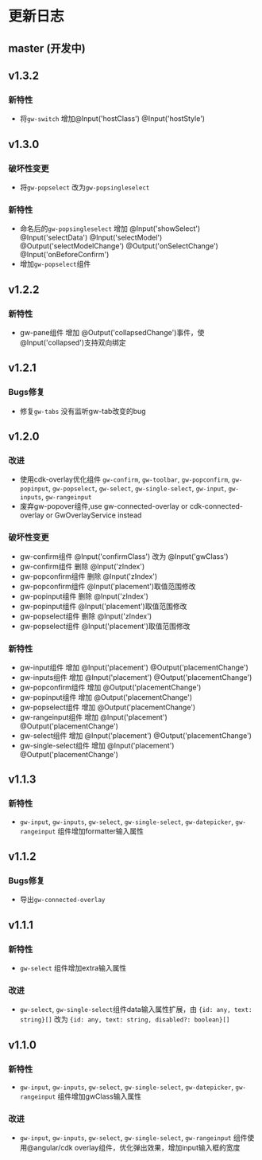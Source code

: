 # 更新日志

## master (开发中)


<!-- ## v1.0.4 -->

<!-- ### 新特性 -->
<!-- * 增加对windows汇编器的支持 -->
<!-- * 为xmake create增加一些新的工程模板，支持tbox版本 -->
<!-- * 支持swift代码 -->
<!-- * 针对-v参数，增加错误输出信息 -->
<!-- * 增加apple编译平台：watchos, watchsimulator的编译支持 -->
<!-- * 增加对windows: x64, amd64, x86_amd64架构的编译支持 -->
<!-- * 实现动态库和静态库的快速切换 -->
<!-- * 添加-j/--jobs参数，手动指定是否多任务编译，默认改为单任务编译 -->

<!-- ### 改进 -->
<!-- * 增强`add_files`接口，支持直接添加`*.o/obj/a/lib`文件，并且支持静态库的合并 -->
<!-- * 裁剪xmake的安装过程，移除一些预编译的二进制程序 -->

<!-- ### Bugs修复 -->
<!-- * [#1](https://github.com/waruqi/xmake/issues/4): 修复win7上安装失败问题 -->
<!-- * 修复和增强工具链检测 -->
<!-- * 修复一些安装脚本的bug, 改成外置sudo进行安装 -->
<!-- * 修复linux x86_64下安装失败问题 -->


## v1.3.2

### 新特性
 * 将`gw-switch` 增加@Input('hostClass') @Input('hostStyle')

## v1.3.0

### 破坏性变更
 * 将`gw-popselect` 改为`gw-popsingleselect`

### 新特性
 * 命名后的`gw-popsingleselect` 增加 @Input('showSelect')  @Input('selectData')  @Input('selectModel')  @Output('selectModelChange') @Output('onSelectChange') @Input('onBeforeConfirm')
 * 增加`gw-popselect`组件


## v1.2.2

### 新特性
 * gw-pane组件 增加 @Output('collapsedChange')事件，使@Input('collapsed')支持双向绑定


## v1.2.1

### Bugs修复
 * 修复`gw-tabs` 没有监听gw-tab改变的bug


## v1.2.0

### 改进
 * 使用cdk-overlay优化组件 `gw-confirm`, `gw-toolbar`, `gw-popconfirm`, `gw-popinput`, `gw-popselect`, `gw-select`, `gw-single-select`, `gw-input`, `gw-inputs`, `gw-rangeinput`
 * 废弃gw-popover组件,use gw-connected-overlay or cdk-connected-overlay or GwOverlayService instead

### 破坏性变更
 * gw-confirm组件 @Input('confirmClass') 改为 @Input('gwClass')
 * gw-confirm组件 删除 @Input('zIndex')
 * gw-popconfirm组件 删除 @Input('zIndex')
 * gw-popconfirm组件 @Input('placement')取值范围修改
 * gw-popinput组件 删除 @Input('zIndex')
 * gw-popinput组件 @Input('placement')取值范围修改
 * gw-popselect组件 删除 @Input('zIndex')
 * gw-popselect组件 @Input('placement')取值范围修改

### 新特性
 * gw-input组件 增加 @Input('placement') @Output('placementChange')
 * gw-inputs组件 增加 @Input('placement') @Output('placementChange')
 * gw-popconfirm组件 增加 @Output('placementChange')
 * gw-popinput组件 增加 @Output('placementChange')
 * gw-popselect组件 增加 @Output('placementChange')
 * gw-rangeinput组件 增加 @Input('placement') @Output('placementChange')
 * gw-select组件 增加 @Input('placement') @Output('placementChange')
 * gw-single-select组件 增加 @Input('placement') @Output('placementChange')


## v1.1.3

### 新特性
 * `gw-input`, `gw-inputs`, `gw-select`, `gw-single-select`, `gw-datepicker`, `gw-rangeinput` 组件增加formatter输入属性


## v1.1.2

### Bugs修复
 * 导出`gw-connected-overlay`


## v1.1.1

### 新特性
 * `gw-select` 组件增加extra输入属性

### 改进
 * `gw-select`, `gw-single-select`组件data输入属性扩展，由 `{id: any, text: string}[]` 改为 `{id: any, text: string, disabled?: boolean}[]`



## v1.1.0

### 新特性
 * `gw-input`, `gw-inputs`, `gw-select`, `gw-single-select`, `gw-datepicker`, `gw-rangeinput` 组件增加gwClass输入属性

### 改进
 * `gw-input`, `gw-inputs`, `gw-select`, `gw-single-select`, `gw-rangeinput` 组件使用@angular/cdk overlay组件，优化弹出效果，增加input输入框的宽度


